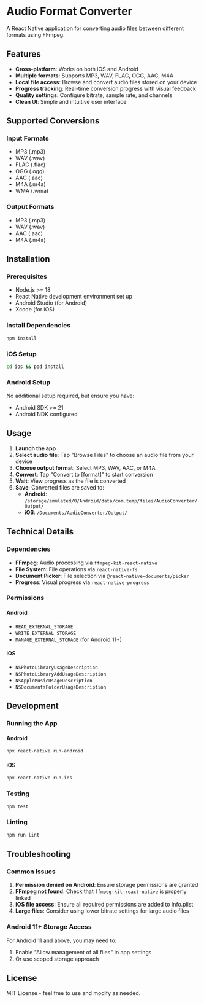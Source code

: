 # Audio Format Converter

A React Native application for converting audio files between different formats using FFmpeg.

## Features

- **Cross-platform**: Works on both iOS and Android
- **Multiple formats**: Supports MP3, WAV, FLAC, OGG, AAC, M4A
- **Local file access**: Browse and convert audio files stored on your device
- **Progress tracking**: Real-time conversion progress with visual feedback
- **Quality settings**: Configure bitrate, sample rate, and channels
- **Clean UI**: Simple and intuitive user interface

## Supported Conversions

### Input Formats
- MP3 (.mp3)
- WAV (.wav)
- FLAC (.flac)
- OGG (.ogg)
- AAC (.aac)
- M4A (.m4a)
- WMA (.wma)

### Output Formats
- MP3 (.mp3)
- WAV (.wav)
- AAC (.aac)
- M4A (.m4a)

## Installation

### Prerequisites
- Node.js >= 18
- React Native development environment set up
- Android Studio (for Android)
- Xcode (for iOS)

### Install Dependencies
```bash
npm install
```

### iOS Setup
```bash
cd ios && pod install
```

### Android Setup
No additional setup required, but ensure you have:
- Android SDK >= 21
- Android NDK configured

## Usage

1. **Launch the app**
2. **Select audio file**: Tap "Browse Files" to choose an audio file from your device
3. **Choose output format**: Select MP3, WAV, AAC, or M4A
4. **Convert**: Tap "Convert to [format]" to start conversion
5. **Wait**: View progress as the file is converted
6. **Save**: Converted files are saved to:
   - **Android**: `/storage/emulated/0/Android/data/com.temp/files/AudioConverter/Output/`
   - **iOS**: `/Documents/AudioConverter/Output/`

## Technical Details

### Dependencies
- **FFmpeg**: Audio processing via `ffmpeg-kit-react-native`
- **File System**: File operations via `react-native-fs`
- **Document Picker**: File selection via `@react-native-documents/picker`
- **Progress**: Visual progress via `react-native-progress`

### Permissions

#### Android
- `READ_EXTERNAL_STORAGE`
- `WRITE_EXTERNAL_STORAGE`
- `MANAGE_EXTERNAL_STORAGE` (for Android 11+)

#### iOS
- `NSPhotoLibraryUsageDescription`
- `NSPhotoLibraryAddUsageDescription`
- `NSAppleMusicUsageDescription`
- `NSDocumentsFolderUsageDescription`

## Development

### Running the App

#### Android
```bash
npx react-native run-android
```

#### iOS
```bash
npx react-native run-ios
```

### Testing
```bash
npm test
```

### Linting
```bash
npm run lint
```

## Troubleshooting

### Common Issues

1. **Permission denied on Android**: Ensure storage permissions are granted
2. **FFmpeg not found**: Check that `ffmpeg-kit-react-native` is properly linked
3. **iOS file access**: Ensure all required permissions are added to Info.plist
4. **Large files**: Consider using lower bitrate settings for large audio files

### Android 11+ Storage Access
For Android 11 and above, you may need to:
1. Enable "Allow management of all files" in app settings
2. Or use scoped storage approach

## License

MIT License - feel free to use and modify as needed.

